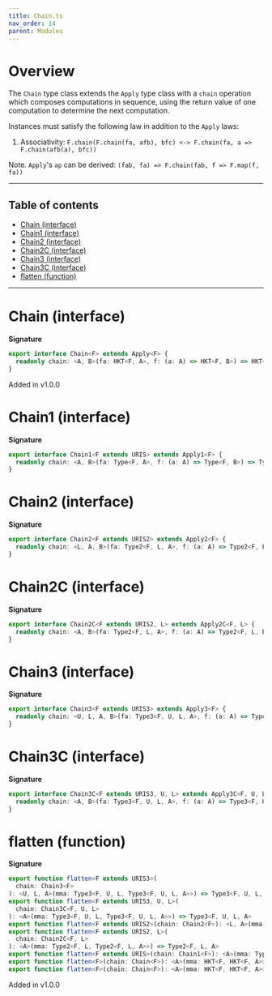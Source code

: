 ```yaml
---
title: Chain.ts
nav_order: 14
parent: Modules
---
```


# Overview

The `Chain` type class extends the `Apply` type class with a `chain` operation which composes computations in
sequence, using the return value of one computation to determine the next computation.

Instances must satisfy the following law in addition to the `Apply` laws:

1. Associativity: `F.chain(F.chain(fa, afb), bfc) <-> F.chain(fa, a => F.chain(afb(a), bfc))`

Note. `Apply`'s `ap` can be derived: `(fab, fa) => F.chain(fab, f => F.map(f, fa))`

---

<h2 class="text-delta">Table of contents</h2>

- [Chain (interface)](#chain-interface)
- [Chain1 (interface)](#chain1-interface)
- [Chain2 (interface)](#chain2-interface)
- [Chain2C (interface)](#chain2c-interface)
- [Chain3 (interface)](#chain3-interface)
- [Chain3C (interface)](#chain3c-interface)
- [flatten (function)](#flatten-function)

---

# Chain (interface)

**Signature**

```ts
export interface Chain<F> extends Apply<F> {
  readonly chain: <A, B>(fa: HKT<F, A>, f: (a: A) => HKT<F, B>) => HKT<F, B>
}
```

Added in v1.0.0

# Chain1 (interface)

**Signature**

```ts
export interface Chain1<F extends URIS> extends Apply1<F> {
  readonly chain: <A, B>(fa: Type<F, A>, f: (a: A) => Type<F, B>) => Type<F, B>
}
```

# Chain2 (interface)

**Signature**

```ts
export interface Chain2<F extends URIS2> extends Apply2<F> {
  readonly chain: <L, A, B>(fa: Type2<F, L, A>, f: (a: A) => Type2<F, L, B>) => Type2<F, L, B>
}
```

# Chain2C (interface)

**Signature**

```ts
export interface Chain2C<F extends URIS2, L> extends Apply2C<F, L> {
  readonly chain: <A, B>(fa: Type2<F, L, A>, f: (a: A) => Type2<F, L, B>) => Type2<F, L, B>
}
```

# Chain3 (interface)

**Signature**

```ts
export interface Chain3<F extends URIS3> extends Apply3<F> {
  readonly chain: <U, L, A, B>(fa: Type3<F, U, L, A>, f: (a: A) => Type3<F, U, L, B>) => Type3<F, U, L, B>
}
```

# Chain3C (interface)

**Signature**

```ts
export interface Chain3C<F extends URIS3, U, L> extends Apply3C<F, U, L> {
  readonly chain: <A, B>(fa: Type3<F, U, L, A>, f: (a: A) => Type3<F, U, L, B>) => Type3<F, U, L, B>
}
```

# flatten (function)

**Signature**

```ts
export function flatten<F extends URIS3>(
  chain: Chain3<F>
): <U, L, A>(mma: Type3<F, U, L, Type3<F, U, L, A>>) => Type3<F, U, L, A>
export function flatten<F extends URIS3, U, L>(
  chain: Chain3C<F, U, L>
): <A>(mma: Type3<F, U, L, Type3<F, U, L, A>>) => Type3<F, U, L, A>
export function flatten<F extends URIS2>(chain: Chain2<F>): <L, A>(mma: Type2<F, L, Type2<F, L, A>>) => Type2<F, L, A>
export function flatten<F extends URIS2, L>(
  chain: Chain2C<F, L>
): <A>(mma: Type2<F, L, Type2<F, L, A>>) => Type2<F, L, A>
export function flatten<F extends URIS>(chain: Chain1<F>): <A>(mma: Type<F, Type<F, A>>) => Type<F, A>
export function flatten<F>(chain: Chain<F>): <A>(mma: HKT<F, HKT<F, A>>) => HKT<F, A>
export function flatten<F>(chain: Chain<F>): <A>(mma: HKT<F, HKT<F, A>>) => HKT<F, A> { ... }
```

Added in v1.0.0
